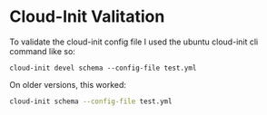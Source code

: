# Cloud-Init Valitation

To validate the cloud-init config file I used the ubuntu cloud-init cli command like so:

```shell-session
cloud-init devel schema --config-file test.yml
```

On older versions, this worked:

```sh
cloud-init schema --config-file test.yml
```
